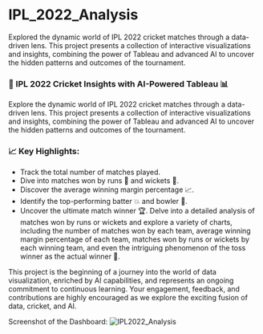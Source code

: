 # IPL_2022_Analysis
Explored the dynamic world of IPL 2022 cricket matches through a data-driven lens. This project presents a collection of interactive visualizations and insights, combining the power of Tableau and advanced AI to uncover the hidden patterns and outcomes of the tournament.
### 🏏 IPL 2022 Cricket Insights with AI-Powered Tableau 📊

Explore the dynamic world of IPL 2022 cricket matches through a data-driven lens. This project presents a collection of interactive visualizations and insights, combining the power of Tableau and advanced AI to uncover the hidden patterns and outcomes of the tournament.

### 📈 Key Highlights:

- Track the total number of matches played.
- Dive into matches won by runs 🏁 and wickets 🤝.
- Discover the average winning margin percentage 📈.
- Identify the top-performing batter 💥 and bowler 🎯.
- Uncover the ultimate match winner 🏆.
Delve into a detailed analysis of matches won by runs or wickets and explore a variety of charts, including the number of matches won by each team, average winning margin percentage of each team, matches won by runs or wickets by each winning team, and even the intriguing phenomenon of the toss winner as the actual winner 🎲.

This project is the beginning of a journey into the world of data visualization, enriched by AI capabilities, and represents an ongoing commitment to continuous learning. Your engagement, feedback, and contributions are highly encouraged as we explore the exciting fusion of data, cricket, and AI.

Screenshot of the Dashboard:
![IPL2022_Analysis](https://github.com/zainab-sk/IPL_2022_Analysis/assets/102413635/d0498f38-7fc3-4bd3-8cd6-c3ac22ac22ca)
